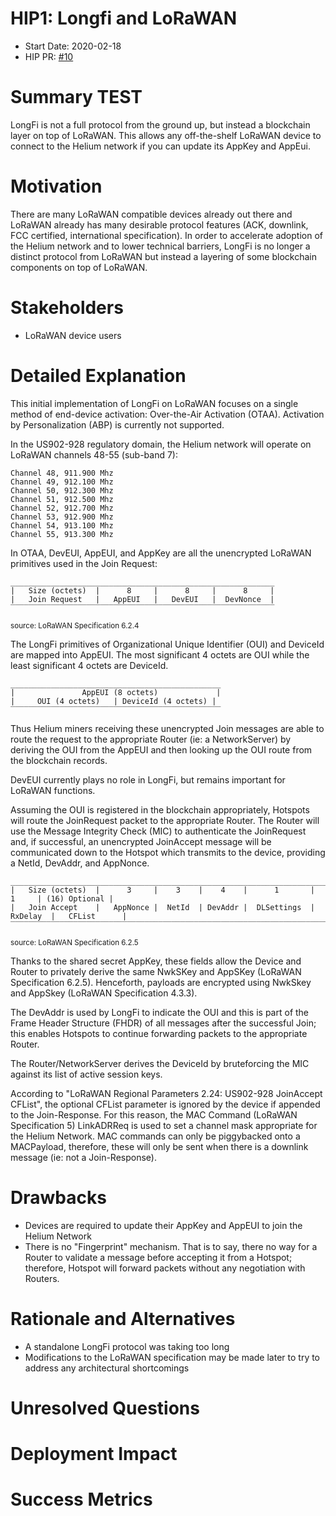 # HIP1: Longfi and LoRaWAN

- Start Date: 2020-02-18
- HIP PR: [#10](https://github.com/helium/HIP/pull/10)

# Summary TEST

LongFi is not a full protocol from the ground up, but instead a blockchain layer on top of LoRaWAN.
This allows any off-the-shelf LoRaWAN device to connect to the Helium network if you can update its
AppKey and AppEui.

# Motivation

There are many LoRaWAN compatible devices already out there and LoRaWAN already has many desirable
protocol features (ACK, downlink, FCC certified, international specification). In order to
accelerate adoption of the Helium network and to lower technical barriers, LongFi is no longer a
distinct protocol from LoRaWAN but instead a layering of some blockchain components on top of
LoRaWAN.

# Stakeholders

- LoRaWAN device users

# Detailed Explanation

This initial implementation of LongFi on LoRaWAN focuses on a single method of end-device
activation: Over-the-Air Activation (OTAA). Activation by Personalization (ABP) is currently not
supported.

In the US902-928 regulatory domain, the Helium network will operate on LoRaWAN channels 48-55
(sub-band 7):

```
Channel 48, 911.900 Mhz
Channel 49, 912.100 Mhz
Channel 50, 912.300 Mhz
Channel 51, 912.500 Mhz
Channel 52, 912.700 Mhz
Channel 53, 912.900 Mhz
Channel 54, 913.100 Mhz
Channel 55, 913.300 Mhz
```

In OTAA, DevEUI, AppEUI, and AppKey are all the unencrypted LoRaWAN primitives used in the Join
Request:

```
___________________________________________________________
|   Size (octets)  |      8     |      8     |      8     |
|   Join Request   |   AppEUI   |   DevEUI   |  DevNonce  |
‾‾‾‾‾‾‾‾‾‾‾‾‾‾‾‾‾‾‾‾‾‾‾‾‾‾‾‾‾‾‾‾‾‾‾‾‾‾‾‾‾‾‾‾‾‾‾‾‾‾‾‾‾‾‾‾‾‾‾
```

<sub>source: LoRaWAN Specification 6.2.4</sub>

The LongFi primitives of Organizational Unique Identifier (OUI) and DeviceId are mapped into AppEUI.
The most significant 4 octets are OUI while the least significant 4 octets are DeviceId.

```
_______________________________________________
|               AppEUI (8 octets)             |
|     OUI (4 octets)   | DeviceId (4 octets) |
‾‾‾‾‾‾‾‾‾‾‾‾‾‾‾‾‾‾‾‾‾‾‾‾‾‾‾‾‾‾‾‾‾‾‾‾‾‾‾‾‾‾‾‾‾‾‾
```

Thus Helium miners receiving these unencrypted Join messages are able to route the request to the
appropriate Router (ie: a NetworkServer) by deriving the OUI from the AppEUI and then looking up the
OUI route from the blockchain records.

DevEUI currently plays no role in LongFi, but remains important for LoRaWAN functions.

Assuming the OUI is registered in the blockchain appropriately, Hotspots will route the JoinRequest
packet to the appropriate Router. The Router will use the Message Integrity Check (MIC) to
authenticate the JoinRequest and, if successful, an unencrypted JoinAccept message will be
communicated down to the Hotspot which transmits to the device, providing a NetId, DevAddr, and
AppNonce.

```
_______________________________________________________________________________________________
|   Size (octets)  |      3     |    3    |    4    |      1       |    1     | (16) Optional |
|   Join Accept    |   AppNonce |  NetId  | DevAddr |  DLSettings  | RxDelay  |   CFList      |
‾‾‾‾‾‾‾‾‾‾‾‾‾‾‾‾‾‾‾‾‾‾‾‾‾‾‾‾‾‾‾‾‾‾‾‾‾‾‾‾‾‾‾‾‾‾‾‾‾‾‾‾‾‾‾‾‾‾‾‾‾‾‾‾‾‾‾‾‾‾‾‾‾‾‾‾‾‾‾‾‾‾‾‾‾‾‾‾‾‾‾‾‾‾‾
```

<sub>source: LoRaWAN Specification 6.2.5</sub>

Thanks to the shared secret AppKey, these fields allow the Device and Router to privately derive the
same NwkSKey and AppSKey (LoRaWAN Specification 6.2.5). Henceforth, payloads are encrypted using
NwkSkey and AppSkey (LoRaWAN Specification 4.3.3).

The DevAddr is used by LongFi to indicate the OUI and this is part of the Frame Header Structure
(FHDR) of all messages after the successful Join; this enables Hotspots to continue forwarding
packets to the appropriate Router.

The Router/NetworkServer derives the DeviceId by bruteforcing the MIC against its list of active
session keys.

According to "LoRaWAN Regional Parameters 2.24: US902-928 JoinAccept CFList", the optional CFList
parameter is ignored by the device if appended to the Join-Response. For this reason, the MAC
Command (LoRaWAN Specification 5) LinkADRReq is used to set a channel mask appropriate for the
Helium Network. MAC commands can only be piggybacked onto a MACPayload, therefore, these will only
be sent when there is a downlink message (ie: not a Join-Response).

# Drawbacks

- Devices are required to update their AppKey and AppEUI to join the Helium Network
- There is no "Fingerprint" mechanism. That is to say, there no way for a Router to validate a
  message before accepting it from a Hotspot; therefore, Hotspot will forward packets without any
  negotiation with Routers.

# Rationale and Alternatives

- A standalone LongFi protocol was taking too long
- Modifications to the LoRaWAN specification may be made later to try to address any architectural
  shortcomings

# Unresolved Questions

# Deployment Impact

# Success Metrics
